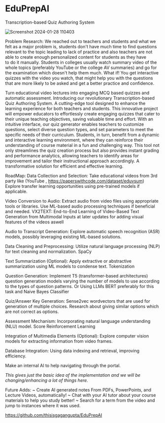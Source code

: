 # EduPrepAI
Transcription-based Quiz Authoring System


![Screenshot 2024-01-28 110403](https://github.com/thisisgagangupta/EduPrepAI/assets/93258623/3220f406-3aa8-478c-b266-69fe12386c32)

Problem Research: We reached out to teachers and students and what we felt as a major problem is, students don't have much time to find questions relevant to the topic leading to lack of practice and also teachers are not able to create enough personalized content for students as they have to do it manually.
Students in colleges usually watch summary video of the whole topics (preferably YouTube or the college AV summaries) and go for the examination which doesn't help them much. What if! You get interactive quizzes with the video you watch, that might help you with the questions that are more likely to be asked and get a better practice and confidence.

Turn educational video lectures into engaging MCQ based quizzes and automatic assessment.
Introducing our revolutionary Transcription-based Quiz Authoring System. A cutting-edge tool designed to enhance the learning experience for both teachers and students. This innovative project will empower educators to effortlessly create engaging quizzes that cater to their unique teaching objectives, saving valuable time and effort. With an intuitive interface, our quiz generator enables teachers to customize questions, select diverse question types, and set parameters to meet the specific needs of their curriculum. Students, in turn, benefit from a dynamic and interactive learning environment, where they can reinforce their understanding of course material in a fun and challenging way. This tool not only streamlines the quiz creation process but also provides instant grading and performance analytics, allowing teachers to identify areas for improvement and tailor their instructional approach accordingly. A transformative solution for efficient and effective learning.

RoadMap:
Data Collection and Selection:
Take educational videos from 3rd party like (YouTube , https://paperswithcode.com/dataset/eduvsum)
Explore transfer learning opportunities using pre-trained models if applicable.

Video Conversion to Audio:
Extract audio from video files using appropriate tools or libraries.
Use ML-based audio processing techniques if beneficial and needed.
VX2TEXT: End-to-End Learning of Video-Based Text Generation from Multimodal Inputs at later updates for adding visual features of the videos aswell

Audio to Transcript Generation:
Explore automatic speech recognition (ASR) models, possibly leveraging existing ML-based solutions.

Data Cleaning and Preprocessing:
Utilize natural language processing (NLP) for text cleaning and normalization.
SpaCy

Text Summarization (Optional):
Apply extractive or abstractive summarization using ML models to condense text.
Tokenization

Question Generation:
Implement T5 (transformer-based architectures) question generation models varying the number of models to use according to the types of question patterns.
Or 
Using LLMs BERT preferably for this task and Naive Bayes Classifier

Quiz/Answer Key Generation:
Sense2vec wordvectors that are used for generation of multiple choices.
Research about giving similar options which are not correct as options.

Assessment Mechanism:
Incorporating natural language understanding (NLU) model.
Score Reinforcement Learning

Integration of Multimedia Elements (Optional):
Explore computer vision models for extracting information from video frames.

Database Integration:
Using data indexing and retrieval, improving efficiency.

Make an internal AI to help navigating through the portal.


*This gives just the basic idea of the implementation and we will be changing/enhancing a lot of things here.*


Future Adds:
*~* Create AI generated notes From PDFs, PowerPoints, and Lecture Videos, automatically!
~ Chat with your AI tutor about your course materials to help you study better!
~ Search for a term from the video and jump to instances where it was used.

https://github.com/thisisgagangupta/EduPrepAI
